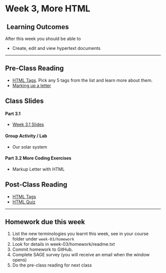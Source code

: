 # Week 3, More HTML 

## <i class="fa fa-star"></i>&nbsp;Learning Outcomes ###
After this week you should be able to 

- Create, edit and view hypertext documents


---  

## Pre-Class Reading

- [HTML Tags](https://www.w3schools.com/tags/default.asp). Pick any 5 tags from the list and learn more about them.
- [Marking up a letter](https://developer.mozilla.org/en-US/docs/Learn/HTML/Introduction_to_HTML/Marking_up_a_letter)


## Class Slides 

#### Part 3.1  

- [Week 3.1 Slides](/slides/ist263-w3-1.pdf)


#### Group Activity / Lab

- Our solar system

#### Part 3.2 More Coding Exercises

- Markup Letter with HTML

## Post-Class Reading
- [HTML Tags](https://developer.mozilla.org/en-US/docs/Web/HTML/Element)
- [HTML Quiz](https://www.w3schools.com/html/html_quiz.asp)


---   

## Homework due this week ###

1. List the new terminologies you learnt this week, see in your course folder under `week-03/homework`
2. Look for details in week-03/homework/readme.txt
4. Commit homework to GitHub.
5. Complete SAGE survey (you will receive an email when the window opens)
6. Do the pre-class reading for next class